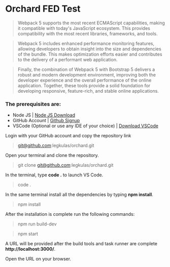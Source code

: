 # Orchard FED Test

> Webpack 5 supports the most recent ECMAScript capabilities, making it compatible with today's JavaScript ecosystem. This provides compatibility with the most recent libraries, frameworks, and tools.

> Webpack 5 includes enhanced performance monitoring features, allowing developers to obtain insight into the size and dependencies of the bundle. This makes optimization efforts easier and contributes to the delivery of a performant web application.

> Finally, the combination of Webpack 5 with Bootstrap 5 delivers a robust and modern development environment, improving both the developer experience and the overall performance of the online application. Together, these tools provide a solid foundation for developing responsive, feature-rich, and stable online applications.

### The prerequisites are:

-   Node JS | [Node JS Download](https://nodejs.org/en/download)
-   GitHub Account | [Github Signup](https://github.com/join)
-   VSCode (Optional or use any IDE of your choice) | [Download VSCode](https://code.visualstudio.com/download)

Login with your GitHub account and copy the repository link

> git@github.com:legkulas/orchard.git

Open your terminal and clone the repository.

> git clone git@github.com:legkulas/orchard.git

In the terminal, type **code .** to launch VS Code.

> code .

In the same terminal install all the dependencies by typing **npm install**.

> npm install

After the installation is complete run the following commands:

> npm run build-dev

> npm start

A URL will be provided after the build tools and task runner are complete **http://localhost:3000/**.

Open the URL on your browser.
